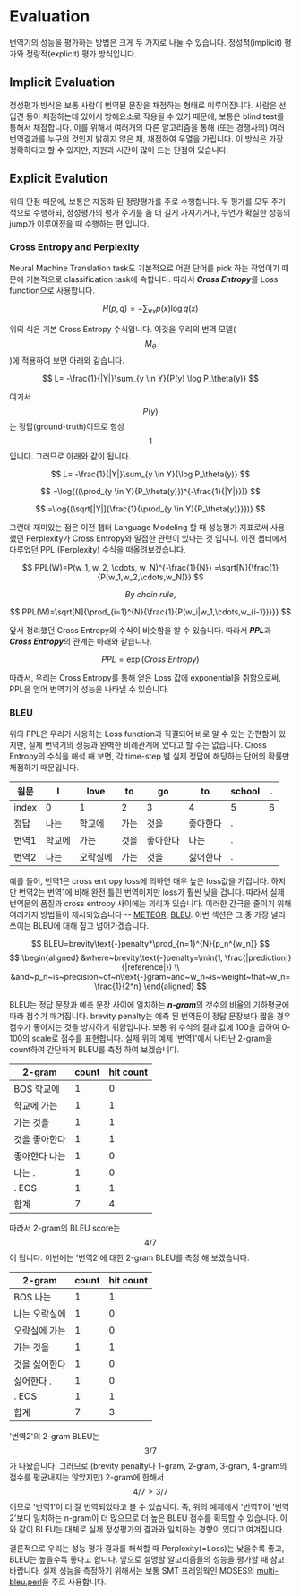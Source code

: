 # Evaluation

번역기의 성능을 평가하는 방법은 크게 두 가지로 나눌 수 있습니다. 정성적(implicit) 평가와 정량적(explicit) 평가 방식입니다.

## Implicit Evaluation

정성평가 방식은 보통 사람이 번역된 문장을 채점하는 형태로 이루어집니다. 사람은 선입견 등이 채점하는데 있어서 방해요소로 작용될 수 있기 때문에, 보통은 blind test를 통해서 채점합니다. 이를 위해서 여러개의 다른 알고리즘을 통해 (또는 경쟁사의) 여러 번역결과를 누구의 것인지 밝히지 않은 채, 채점하여 우열을 가립니다. 이 방식은 가장 정확하다고 할 수 있지만, 자원과 시간이 많이 드는 단점이 있습니다.

## Explicit Evalution

위의 단점 때문에, 보통은 자동화 된 정량평가를 주로 수행합니다. 두 평가를 모두 주기적으로 수행하되, 정성평가의 평가 주기를 좀 더 길게 가져가거나, 무언가 확실한 성능의 jump가 이루어졌을 때 수행하는 편 입니다.

### Cross Entropy and Perplexity

Neural Machine Translation task도 기본적으로 어떤 단어를 pick 하는 작업이기 때문에 기본적으로 classification task에 속합니다. 따라서 ***Cross Entropy***를 Loss function으로 사용합니다. 

$$
H(p,q)=-{\sum_{\forall x}{p(x)\log{q(x)}}}
$$

위의 식은 기본 Cross Entropy 수식입니다. 이것을 우리의 번역 모델($$ M_\theta $$)에 적용하여 보면 아래와 같습니다.

$$
L= -\frac{1}{|Y|}\sum_{y \in Y}{P(y) \log P_\theta(y)}
$$

여기서 $$ P(y) $$는 정답(ground-truth)이므로 항상 $$ 1 $$입니다. 그러므로 아래와 같이 됩니다.

$$
L= -\frac{1}{|Y|}\sum_{y \in Y}{\log P_\theta(y)}
$$

$$
=\log{((\prod_{y \in Y}{P_\theta(y)})^{-\frac{1}{|Y|}})}
$$

$$
=\log{(\sqrt[|Y|]{\frac{1}{\prod_{y \in Y}{P_\theta(y)}}})}
$$

그런데 재미있는 점은 이전 챕터 Language Modeling 할 때 성능평가 지표로써 사용했던 Perplexity가 Cross Entropy와 밀접한 관련이 있다는 것 입니다. 이전 챕터에서 다루었던 PPL (Perplexity) 수식을 떠올려보겠습니다.

$$
PPL(W)=P(w_1, w_2, \cdots, w_N)^{-\frac{1}{N}}
=\sqrt[N]{\frac{1}{P(w_1,w_2,\cdots,w_N)}}
$$

$$
By~chain~rule,
$$

$$
PPL(W)=\sqrt[N]{\prod_{i=1}^{N}{\frac{1}{P(w_i|w_1,\cdots,w_{i-1})}}}
$$

앞서 정리했던 Cross Entropy와 수식이 비슷함을 알 수 있습니다. 따라서 ***PPL***과 ***Cross Entropy***의 관계는 아래와 같습니다.

$$
PPL = \exp(Cross~Entropy)
$$

따라서, 우리는 Cross Entropy를 통해 얻은 Loss 값에 exponential을 취함으로써, PPL을 얻어 번역기의 성능을 나타낼 수 있습니다.

### BLEU

위의 PPL은 우리가 사용하는 Loss function과 직결되어 바로 알 수 있는 간편함이 있지만, 실제 번역기의 성능과 완벽한 비례관계에 있다고 할 수는 없습니다. Cross Entropy의 수식을 해석 해 보면, 각 time-step 별 실제 정답에 해당하는 단어의 확률만 채점하기 때문입니다.

|원문|I|love|to|go|to|school|.|
|-|-|-|-|-|-|-|-|
|index|0|1|2|3|4|5|6|
|정답|나는|학교에|가는|것을|좋아한다|.| |
|번역1|학교에|가는|것을|좋아한다|나는|.| |
|번역2|나는|오락실에|가는|것을|싫어한다|.| |

예를 들어, 번역1은 cross entropy loss에 의하면 매우 높은 loss값을 가집니다. 하지만 번역2는 번역1에 비해 완전 틀린 번역이지만 loss가 훨씬 낮을 겁니다. 따라서 실제 번역문의 품질과 cross entropy 사이에는 괴리가 있습니다. 이러한 간극을 줄이기 위해 여러가지 방법들이 제시되었습니다 -- [METEOR](https://en.wikipedia.org/wiki/METEOR), [BLEU](https://en.wikipedia.org/wiki/BLEU). 이번 섹션은 그 중 가장 널리 쓰이는 BLEU에 대해 짚고 넘어가겠습니다.

$$
BLEU=brevity\text{-}penalty*\prod_{n=1}^{N}{p_n^{w_n}}
$$
$$
\begin{aligned}
&where~brevity\text{-}penalty=\min(1, \frac{|prediction|}{|reference|}) \\
&and~p_n~is~precision~of~n\text{-}gram~and~w_n~is~weight~that~w_n=\frac{1}{2^n}
\end{aligned}
$$

BLEU는 정답 문장과 예측 문장 사이에 일치하는 ***n-gram***의 갯수의 비율의 기하평균에 따라 점수가 매겨집니다. brevity penalty는 예측 된 번역문이 정답 문장보다 짧을 경우 점수가 좋아지는 것을 방지하기 위함입니다. 보통 위 수식의 결과 값에 100을 곱하여 0-100의 scale로 점수를 표현합니다. 실제 위의 예제 '번역1'에서 나타난 2-gram을 count하여 간단하게 BLEU를 측정 하여 보겠습니다.

|2-gram|count|hit count|
|-|-|-|
|BOS 학교에|1|0|
|학교에 가는|1|1|
|가는 것을|1|1|
|것을 좋아한다|1|1|
|좋아한다 나는|1|0|
|나는 .|1|0|
|. EOS|1|1|
|합계|7|4|

따라서 2-gram의 BLEU score는 $${4}/{7}$$이 됩니다. 이번에는 '번역2'에 대한 2-gram BLEU를 측정 해 보겠습니다.

|2-gram|count|hit count|
|-|-|-|
|BOS 나는|1|1|
|나는 오락실에|1|0|
|오락실에 가는|1|0|
|가는 것을|1|1|
|것을 싫어한다|1|0|
|싫어한다 .|1|0|
|. EOS|1|1|
|합계|7|3|

'번역2'의 2-gram BLEU는 $${3}/{7}$$가 나왔습니다. 그러므로 (brevity penalty나 1-gram, 2-gram, 3-gram, 4-gram의 점수를 평균내지는 않았지만) 2-gram에 한해서 $${4}/{7}>{3}/{7}$$이므로 '번역1'이 더 잘 번역되었다고 볼 수 있습니다. 즉, 위의 예제에서 '번역1'이 '번역2'보다 일치하는 n-gram이 더 많으므로 더 높은 BLEU 점수를 획득할 수 있습니다. 이와 같이 BLEU는 대체로 실제 정성평가의 결과와 일치하는 경향이 있다고 여겨집니다.

결론적으로 우리는 성능 평가 결과를 해석할 때 Perplexity(=Loss)는 낮을수록 좋고, BLEU는 높을수록 좋다고 합니다. 앞으로 설명할 알고리즘들의 성능을 평가할 때 참고 바랍니다. 실제 성능을 측정하기 위해서는 보통 SMT 프레임웍인 MOSES의 [multi-bleu.perl](https://github.com/google/seq2seq/blob/master/bin/tools/multi-bleu.perl)을 주로 사용합니다.
